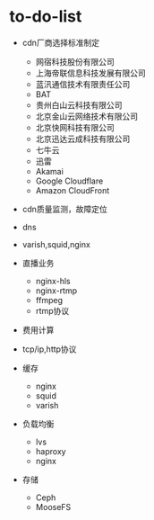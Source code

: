 # to-do-list
- cdn厂商选择标准制定
  - 网宿科技股份有限公司
  - 上海帝联信息科技发展有限公司
  - 蓝汛通信技术有限责任公司
  - BAT
  - 贵州白山云科技有限公司
  - 北京金山云网络技术有限公司
  - 北京快网科技有限公司
  - 北京迅达云成科技有限公司
  - 七牛云
  - 迅雷
  - Akamai
  - Google Cloudflare
  - Amazon CloudFront


- cdn质量监测，故障定位
- dns
- varish,squid,nginx
- 直播业务
  - nginx-hls
  - nginx-rtmp
  - ffmpeg
  - rtmp协议
- 费用计算
- tcp/ip,http协议
- 缓存
  - nginx
  - squid
  - varish
- 负载均衡
  - lvs
  - haproxy
  - nginx
- 存储
  - Ceph
  - MooseFS
